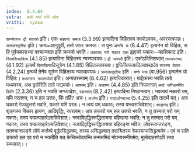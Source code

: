 ```yaml
---
index:  8.4.64
sutra:  हलो यमां यमि लोपः
vritti:  nyasa
---
```


`शय्य्येत्यत्र द्वौ यकारो` इति। एकः `संज्ञायां समज` (3.3.99) इत्यादिना विहितस्य क्यपोऽवयवः, अपरस्त्वपङः। `क्रमजस्तृतीयः` इति। क्रमः=आनुपूर्वी, ततो जातः क्रमजः। स पुनः `अनचि च` (8.4.47) इत्यनेन यो विहितः, स हि पूर्वयकाराभ्यां पश्चाज्जात इति क्रमजो भवति।
`तकारत् परो यकार एकः` झ्र्एको यकारः--काशिकाट इति। `दित्यदित्यादित्य` (4.1.85) इत्यादिना विहितस्य ण्यस्यावयवः। `द्वौ यकारौ` इति। एकोऽदितिशब्दात् `तस्यापत्यम्` (4.1.92) इत्यर्थे `दित्यदित्या`दिसूत्रेण (4.1.85) विहितस्यावयवः। द्वपितीयस्त्वादित्यशब्दादेव `साऽस्य देवता` (4.2.24) इत्यर्थे तेनैव सूत्रेण विहितस्य ण्यस्यावयवः। `क्रमजस्तृतीयः` इति। `यणो मयः` (वा.956) इत्यनेन यो विहितः। `मध्यमस्य मध्यमयोर्वा` इति। अन्यतरस्याम् (8.4.62) इत्यधिकारात्। यद्येकस्य भवति ततो मध्यमस्य, अथ द्वयोरिति ततो मद्यमयोः। `आश्नम्` इति। `अन्नाष्णः` (4.4.85) इति निपातनात् `अदो जग्धिर्ल्यप्ति किति` (2.3.36) इति न भवति जग्ध्यादेशः, `रदाभ्याम्` (8.2.42) इत्यादिना निष्ठानत्वम्। भवत्ययं नकारो यम्, यमि परतश्च; न च हल उत्तरः, किं तर्हि? अचः। `अर्ध्यम्` इति। `पादार्धाभ्याञ्च` (5.4.25) इति तादर्थे यत्। अत्र घकारो रेफादुत्तरो भवति, यकारे यमि परतः। न त्वयं यम् धकारः; तस्य यम्त्वसन्निवेशात्। `शाङ्गंम्` इति। शृङ्गस्य विकार इत्यण्, आदिवृद्धिः, रपरत्वम्। अत्र ङकारो यम् हल उत्तरो भवति, न तु तस्मात् परो यम् गकारः; तस्य यम्प्रत्याहारेऽसन्निवेशात्। नत्वादिवृद्धिस्तद्धिताश्रया बहिरह्गा भवति; न तु तस्मात् परो यम् गकारः; तस्य यम्प्रत्याहारेऽसन्निवेशात्। नत्वादिवृद्धिस्तद्धिताश्रया बहिरङ्गा भवित; लोपस्त्वन्तरङ्गः, ततश्चान्तरङ्गे लोपे कर्त्तव्ये वृद्धेरसिद्धत्वम्, तस्या असिद्धत्वात् तदाश्रितस्य रेफस्याप्यसिद्धत्वमेव। एवं च सति ङकारो हल एव परो न भवतीति यत् केचिच्चोदयन्ति तन्मतमिदं नोपन्यसनीयमेव; मूलोदाहरणेऽपि तथा सम्भवात्।।

